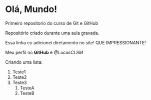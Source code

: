 # Olá, Mundo!
 Primeiro repositorio do curso de Git e GitHub

 Repositório criado durante uma aula gravada.
 
 Essa linha eu adicionei diretamento no site! QUE IMPRESSIONANTE!

Meu perfil no **GitHub** é _@LucasCLSM_

Criando uma lista:
1. Teste1
2. Teste2
3. Teste3
   1. TesteA
   2. TesteB
